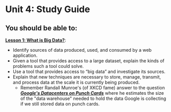 # Unit 4: Study Guide

## You should be able to:

[**Lesson 1: What is Big Data?**](https://curriculum.code.org/csp-19/unit4/1/):
* Identify sources of data produced, used, and consumed by a web application.
* Given a tool that provides access to a large dataset, explain the kinds of problems such a tool could solve.
* Use a tool that provides access to “big data” and investigate its sources.
* Explain that new techniques are necessary to store, manage, transmit, and process data at the scale it is currently being produced.
  - Remember Randall Munroe's (of XKCD fame) answer to the question [***Google's Datacenters on Punch Cards***](https://what-if.xkcd.com/63/) where he estimates the size of the "data warehouse" needed to hold the data Google is collecting if we still stored data on punch cards.
